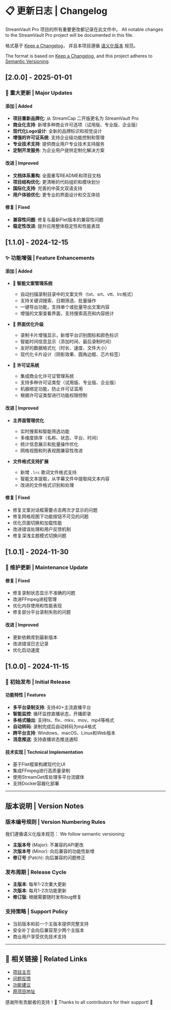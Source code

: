 # 📋 更新日志 | Changelog

StreamVault Pro 项目的所有重要更改都记录在此文件中。
All notable changes to the StreamVault Pro project will be documented in this file.

格式基于 [Keep a Changelog](https://keepachangelog.com/zh-CN/1.0.0/)，
并且本项目遵循 [语义化版本](https://semver.org/lang/zh-CN/) 规范。

The format is based on [Keep a Changelog](https://keepachangelog.com/en/1.0.0/),
and this project adheres to [Semantic Versioning](https://semver.org/spec/v2.0.0.html).

## [2.0.0] - 2025-01-01

### 🚀 重大更新 | Major Updates

#### 添加 | Added
- **项目重新品牌化**: 从 StreamCap 二开版更名为 StreamVault Pro
- **商业化支持**: 新增多种商业许可选项（试用版、专业版、企业版）
- **现代化Logo设计**: 全新的品牌标识和视觉设计
- **增强的许可证系统**: 支持企业级功能控制和管理
- **专业技术支持**: 提供商业用户专业技术支持服务
- **定制开发服务**: 为企业用户提供定制化解决方案

#### 改进 | Improved
- **文档体系重构**: 全面重写README和项目文档
- **项目结构优化**: 更清晰的代码组织和模块划分
- **国际化支持**: 完善的中英文双语支持
- **用户体验优化**: 更专业的界面设计和交互体验

#### 修复 | Fixed
- **兼容性问题**: 修复与最新Flet版本的兼容性问题
- **稳定性改进**: 提升应用整体稳定性和性能表现

## [1.1.0] - 2024-12-15

### ✨ 功能增强 | Feature Enhancements

#### 添加 | Added
- **📝 智能文案管理系统**
  - 自动扫描录制目录中的文案文件（txt、srt、vtt、lrc格式）
  - 支持关键词搜索、日期筛选、批量操作
  - 一键导出功能，支持单个或批量导出文案内容
  - 增强的文案查看界面，支持搜索高亮和内容统计

- **🎨 界面优化升级**
  - 录制卡片增强显示，新增平台识别图标和颜色标识
  - 智能时间信息显示（添加时间、最后录制时间）
  - 友好的数据格式化（时长、速度、文件大小）
  - 现代化卡片设计（阴影效果、圆角边框、芯片标签）

- **🔐 许可证系统**
  - 集成商业化许可证管理系统
  - 支持多种许可证类型（试用版、专业版、企业版）
  - 机器绑定功能，防止许可证滥用
  - 根据许可证类型进行功能权限控制

#### 改进 | Improved
- **主界面管理优化**
  - 实时搜索和智能筛选功能
  - 多维度排序（名称、状态、平台、时间）
  - 统计信息展示和批量操作优化
  - 网格视图和列表视图兼容性改进

- **文件格式支持扩展**
  - 新增 `.lrc` 歌词文件格式支持
  - 智能文本提取，从字幕文件中提取纯文本内容
  - 改进的文件格式识别和处理

#### 修复 | Fixed
- 修复文案对话框需要点击两次才显示的问题
- 修复网格视图下功能按钮不可见的问题
- 优化页面切换和加载性能
- 改进错误处理和用户反馈机制
- 修复深浅主题模式切换问题

## [1.0.1] - 2024-11-30

### 🔧 维护更新 | Maintenance Update

#### 修复 | Fixed
- 修复录制状态显示不准确的问题
- 改进FFmpeg进程管理
- 优化内存使用和性能表现
- 修复部分平台录制失败的问题

#### 改进 | Improved
- 更新依赖库到最新版本
- 改进错误日志记录
- 优化启动速度

## [1.0.0] - 2024-11-15

### 🎉 初始发布 | Initial Release

#### 功能特性 | Features
- **多平台录制支持**: 支持40+主流直播平台
- **智能监控**: 循环监控直播状态，开播即录
- **多格式输出**: 支持ts、flv、mkv、mov、mp4等格式
- **自动转码**: 录制完成后自动转码为mp4格式
- **跨平台支持**: Windows、macOS、Linux和Web版本
- **消息推送**: 支持直播状态推送通知

#### 技术实现 | Technical Implementation
- 基于Flet框架构建现代化UI
- 集成FFmpeg进行高质量录制
- 使用StreamGet库处理多平台流媒体
- 支持Docker容器化部署

---

## 版本说明 | Version Notes

### 版本编号规则 | Version Numbering Rules

我们遵循语义化版本规范：
We follow semantic versioning:

- **主版本号** (Major): 不兼容的API更改
- **次版本号** (Minor): 向后兼容的功能性新增
- **修订号** (Patch): 向后兼容的问题修正

### 发布周期 | Release Cycle

- **主版本**: 每年1-2次重大更新
- **次版本**: 每月1-2次功能更新
- **修订版**: 根据需要随时发布bug修复

### 支持策略 | Support Policy

- 当前版本和前一个主版本提供完整支持
- 安全补丁会向后兼容至少两个主版本
- 商业用户享受优先技术支持

---

## 🔗 相关链接 | Related Links

- [项目主页](https://github.com/tmwgsicp/StreamVault-Pro)
- [问题反馈](https://github.com/tmwgsicp/StreamVault-Pro/issues)
- [功能建议](https://github.com/tmwgsicp/StreamVault-Pro/discussions)
- [原项目地址](https://github.com/ihmily/StreamCap)

感谢所有贡献者的支持！🙏
Thanks to all contributors for their support! 🙏 